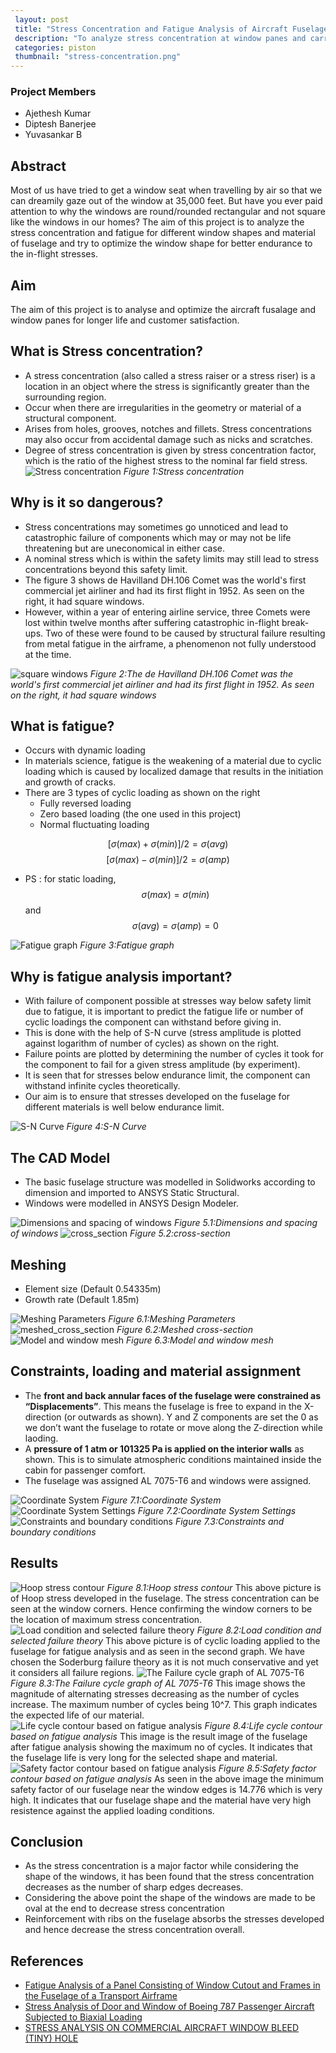 ```yaml
---
 layout: post
 title: "Stress Concentration and Fatigue Analysis of Aircraft Fuselage and Window Panes"
 description: "To analyze stress concentration at window panes and carry out fatigue analysis on the fuselage of an aircraft."
 categories: piston
 thumbnail: "stress-concentration.png"
---
```


### Project Members

- Ajethesh Kumar
- Diptesh Banerjee
- Yuvasankar B

## Abstract

Most of us have tried to get a window seat when travelling by air so that we can dreamily gaze out of the window at 35,000 feet. But have you ever paid attention to why the windows are round/rounded rectangular and not square like the windows in our homes?
The aim of this project is to analyze the stress concentration and fatigue for different window shapes and material of fuselage and try to optimize the window shape for better endurance to the in-flight stresses.

## Aim

The aim of this project is to analyse and optimize the aircraft fusalage and window panes for longer life and customer satisfaction.

## What is Stress concentration?

- A stress concentration (also called a stress raiser or a stress riser) is a location in an object where the stress is significantly greater than the surrounding region.
- Occur when there are irregularities in the geometry or material of a structural component.
- Arises from holes, grooves, notches and fillets. Stress concentrations may also occur from accidental damage such as nicks and scratches.
- Degree of stress concentration is given by stress concentration factor, which is the ratio of the highest stress to the nominal far field stress.
![Stress concentration](/virtual-expo/assets/img/piston/stress_and_fatigue_stress_1.png)
*Figure 1:Stress concentration*

## Why is it so dangerous?

- Stress concentrations may sometimes go unnoticed and lead to catastrophic failure of components which may or may not be life threatening but are uneconomical in either case.
- A nominal stress which is within the safety limits may still lead to stress concentrations beyond this safety limit.
- The figure 3 shows de Havilland DH.106 Comet was the world's first commercial jet airliner and had its first flight in 1952. As seen on the right, it had square windows.
- However, within a year of entering airline service, three Comets were lost within twelve months after suffering catastrophic in-flight break-ups. Two of these were found to be caused by structural failure resulting from metal fatigue in the airframe, a phenomenon not fully understood at the time.

![square windows](/virtual-expo/assets/img/piston/stress_and_fatigue_danger_1.png)
*Figure 2:The de Havilland DH.106 Comet was the world's first commercial jet airliner and had its first flight in 1952. As seen on the right, it had square windows*

## What is fatigue?

- Occurs with dynamic loading
- In materials science, fatigue is the weakening of a material due to cyclic loading which is caused by localized damage that results in the initiation and growth of cracks.
- There are 3 types of cyclic loading as shown on the right
  - Fully reversed loading
  - Zero based loading (the one used in this project)
  - Normal fluctuating loading

$$[σ(max)+σ(min)]/2=σ(avg)$$
$$[σ(max)-σ(min)]/2=σ(amp)$$

- PS : for static loading,
$$σ(max)=σ(min)$$ and $$σ(avg)=σ(amp)=0$$

![Fatigue graph](/virtual-expo/assets/img/piston/stress_and_fatigue_fatigue.png)
*Figure 3:Fatigue graph*

## Why is fatigue analysis important?

- With failure of component possible at stresses way below safety limit due to fatigue, it is important to predict the fatigue life or number of cyclic loadings the component can withstand before giving in.
- This is done with the help of S-N curve (stress amplitude is plotted against logarithm of number of cycles) as shown on the right.
- Failure points are plotted by determining the number of cycles it took for the component to fail for a given stress amplitude (by experiment).
- It is seen that for stresses below endurance limit, the component can withstand infinite cycles theoretically.
- Our aim is to ensure that stresses developed on the fuselage for different materials is well below endurance limit.

![S-N Curve](/virtual-expo/assets/img/piston/stress_and_fatigue_fatigue_2.png)
*Figure 4:S-N Curve*

## The CAD Model

- The basic fuselage structure was modelled in Solidworks according to dimension and imported to ANSYS Static Structural.
- Windows were modelled in ANSYS Design Modeler.

![Dimensions and spacing of windows](/virtual-expo/assets/img/piston/stress_and_fatigue_cad_1.png)
*Figure 5.1:Dimensions and spacing of windows*
![cross_section](/virtual-expo/assets/img/piston/stress_and_fatigue_cad_2.png)
*Figure 5.2:cross-section*

## Meshing

- Element size (Default 0.54335m)
- Growth rate (Default 1.85m)

![Meshing Parameters](/virtual-expo/assets/img/piston/stress_and_fatigue_mesh_1.png)
*Figure 6.1:Meshing Parameters*
![meshed_cross_section](/virtual-expo/assets/img/piston/stress_and_fatigue_mesh_2.png)
*Figure 6.2:Meshed cross-section*
![Model and window mesh](/virtual-expo/assets/img/piston/stress_and_fatigue_mesh_3.png)
*Figure 6.3:Model and window mesh*

## Constraints, loading and material assignment

- The **front and back annular faces of the fuselage were constrained as “Displacements”**. This means the fuselage is free to expand in the X-direction (or outwards as shown). Y and Z components are set the 0 as we don’t want the fuselage to rotate or move along the Z-direction while laoding.
- A **pressure of 1 atm or 101325 Pa is applied on the interior walls** as shown. This is to simulate atmospheric conditions maintained inside the cabin for passenger comfort.
- The fuselage was assigned AL 7075-T6 and windows were assigned.

![Coordinate System](/virtual-expo/assets/img/piston/stress_and_fatigue_con_1.png)
*Figure 7.1:Coordinate System*
![Coordinate System Settings](/virtual-expo/assets/img/piston/stress_and_fatigue_con_2.png)
*Figure 7.2:Coordinate System Settings*
![Constraints and boundary conditions](/virtual-expo/assets/img/piston/stress_and_fatigue_con_2.png)
*Figure 7.3:Constraints and boundary conditions*

## Results

![Hoop stress contour](/virtual-expo/assets/img/piston/stress_and_fatigue_resu_1.png)
*Figure 8.1:Hoop stress contour*
This above picture is of Hoop stress developed in the fuselage. The stress concentration can be seen at the window corners. Hence confirming the window corners to be the location of maximum stress concentration.
![Load condition and selected failure theory](/virtual-expo/assets/img/piston/stress_and_fatigue_result_2.png)
*Figure 8.2:Load condition and selected failure theory*
This above picture is of cyclic loading applied to the fuselage for fatigue analysis and as seen in the second graph. We have chosen the Soderburg failure theory as it is not much conservative and yet it considers all failure regions.
![The Failure cycle graph of AL 7075-T6](/virtual-expo/assets/img/piston/stress_and_fatigue_result_3.png)
*Figure 8.3:The Failure cycle graph of AL 7075-T6*
This image shows the magnitude of alternating stresses decreasing as the number of cycles increase. The maximum number of cycles being 10^7. This graph indicates the expected life of our material.
![Life cycle contour based on fatigue analysis](/virtual-expo/assets/img/piston/stress_and_fatigue_result_4.png)
*Figure 8.4:Life cycle contour based on fatigue analysis*
This image is the result image of the fuselage after fatigue analysis showing the maximum no of cycles. It indicates that the fuselage life is very long for the selected shape and material.
![Safety factor contour based on fatigue analysis](/virtual-expo/assets/img/piston/stress_and_fatigue_result_5.png)
*Figure 8.5:Safety factor contour based on fatigue analysis*
As seen in the above image the minimum safety factor of our fuselage near the window edges is 14.776 which is very high. It indicates that our fuselage shape and the material have very high resistence against the applied loading conditions.

## Conclusion

- As the stress concentration is a major factor while considering the shape of the windows, it has been found that the stress concentration decreases as the number of sharp edges decreases.
- Considering the above point the shape of the windows are made to be oval at the end to decrease stress concentration
- Reinforcement with ribs on the fuselage absorbs the stresses developed and hence decrease the stress concentration overall.

## References

- [Fatigue Analysis of a Panel Consisting of Window Cutout and Frames in the Fuselage of a Transport Airframe](https://www.researchgate.net/publication/316566974_Fatigue_Analysis_of_a_Panel_Consisting_of_Window_Cutout_and_Frames_in_the_Fuselage_of_a_Transport_Airframe)
- [Stress Analysis of Door and Window of Boeing 787 Passenger Aircraft Subjected to Biaxial Loading](https://www.ijert.org/research/stress-analysis-of-door-and-window-of-boeing-787-passenger-aircraft-subjected-to-biaxial-loading-IJERTV3IS031482.pdf)
- [STRESS ANALYSIS ON COMMERCIAL AIRCRAFT WINDOW BLEED (TINY) HOLE](https://www.academia.edu/36506249/STRESS_ANALYSIS_ON_COMMERCIAL_AIRCRAFT_WINDOW_BLEED_TINY_HOLE)
